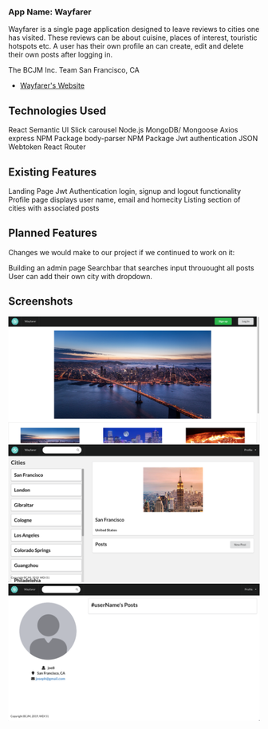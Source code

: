 ### App Name: Wayfarer
Wayfarer is a single page application designed to leave reviews to cities one has visited. These reviews can be about cuisine, places of interest, touristic hotspots etc. A user has their own profile an can create, edit and delete their own posts after logging in.

The BCJM Inc. Team San Francisco, CA

- [Wayfarer's Website](https://fathomless-crag-64869.herokuapp.com)

## Technologies Used
React
Semantic UI
Slick carousel
Node.js
MongoDB/ Mongoose
Axios
express NPM Package
body-parser NPM Package
Jwt authentication
JSON Webtoken
React Router

## Existing Features

Landing Page
Jwt Authentication
login, signup and logout functionality
Profile page displays user name, email and homecity
Listing section of cities with associated posts

## Planned Features
Changes we would make to our project if we continued to work on it:

Building an admin page
Searchbar that searches input throuought all posts
User can add their own city with dropdown.

## Screenshots

![ Alt Text](/public/images/Wayfarer_landing.png)
![ Alt Text](/public/images/Wayfarer_listing.png)
![ Alt Text](/public/images/Wayfarer_profile.png)
